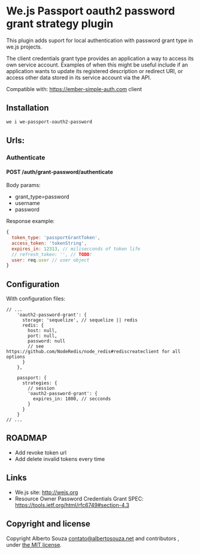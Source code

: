 # We.js Passport oauth2 password grant strategy plugin

This plugin adds suport for local authentication with password grant type in we.js projects.

The client credentials grant type provides an application a way to access its own service account. Examples of when this might be useful include if an application wants to update its registered description or redirect URI, or access other data stored in its service account via the API.

Compatible with: https://ember-simple-auth.com client

## Installation

```sh
we i we-passport-oauth2-password
```

## Urls:

### Authenticate
#### POST /auth/grant-password/authenticate

Body params:
- grant_type=password
- username
- password

Response example:

```js
{
  token_type: 'passportGrantToken',
  access_token: 'tokenString',
  expires_in: 12313, // milisecconds of token life
  // refresh_token: '', // TODO!
  user: req.user // user object
}
```

## Configuration

With configuration files:

```
// ...
    'oauth2-password-grant': {
      storage: 'sequelize', // sequelize || redis
      redis: {
        host: null,
        port: null,
        password: null
        // see https://github.com/NodeRedis/node_redis#rediscreateclient for all options
      }
    },

    passport: {
      strategies: {
        // session
        'oauth2-password-grant': {
          expires_in: 1800, // secconds
        }
      }
    }
// ...
```

## ROADMAP

- Add revoke token url
- Add delete  invalid tokens every time

## Links

- We.js site: http://wejs.org
- Resource Owner Password Credentials Grant SPEC: https://tools.ietf.org/html/rfc6749#section-4.3

## Copyright and license

Copyright Alberto Souza <contato@albertosouza.net> and contributors , under [the MIT license](https://github.com/wejs/we-core/blob/master/LICENSE.md).